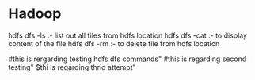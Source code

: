 # Hadoop
hdfs dfs -ls :- list out all files from hdfs location
hdfs dfs -cat :- to display content of the file 
hdfs dfs -rm :- to delete file from hdfs location

#this is rergarding testing hdfs dfs commands"
#this is regarding second testing"
$thi is regarding thrid attempt"

